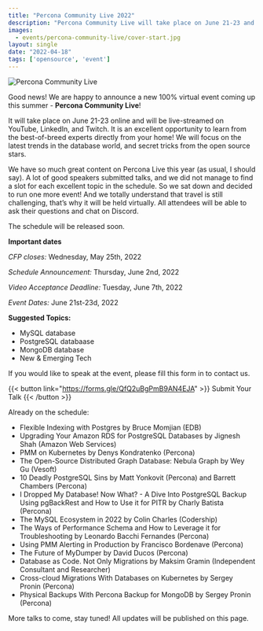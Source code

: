 ```yaml
---
title: "Percona Community Live 2022"
description: "Percona Community Live will take place on June 21-23 and will be live-streamed on YouTube, LinkedIn, and Twitch. It is an excellent opportunity to learn from the best-of-breed experts directly from your home!"
images:
  - events/percona-community-live/cover-start.jpg
layout: single
date: "2022-04-18"
tags: ['opensource', 'event']
---
```


![Percona Community Live](events/percona-community-live/cover-start.jpg)


Good news! We are happy to announce a new 100% virtual event coming up this summer - **Percona Community Live**! 

It will take place on June 21-23 online and will be live-streamed on YouTube, LinkedIn, and Twitch. It is an excellent opportunity to learn from the best-of-breed experts directly from your home! We will focus on the latest trends in the database world, and secret tricks from the open source stars.

We have so much great content on Percona Live this year (as usual, I should say). A lot of good speakers submitted talks, and we did not manage to find a slot for each excellent topic in the schedule. So we sat down and decided to run one more event! And we totally understand that travel is still challenging, that’s why it will be held virtually. All attendees will be able to ask their questions and chat on Discord. 

The schedule will be released soon. 

**Important dates**

*CFP closes:* Wednesday, May 25th, 2022

*Schedule Announcement:* Thursday, June 2nd, 2022

*Video Acceptance Deadline:* Tuesday, June 7th, 2022

*Event Dates:* June 21st-23d, 2022

**Suggested Topics:**

* MySQL database
* PostgreSQL databaase
* MongoDB database
* New & Emerging Tech

If you would like to speak at the event, please fill this form in to contact us. 



{{< button link="https://forms.gle/QfQ2uBgPmB9AN4EJA" >}}
Submit Your Talk
{{< /button >}}



Already on the schedule:

* Flexible Indexing with Postgres by Bruce Momjian (EDB)
* Upgrading Your Amazon RDS for PostgreSQL Databases by Jignesh Shah (Amazon Web Services)
* PMM on Kubernetes by Denys Kondratenko (Percona)
* The Open-Source Distributed Graph Database: Nebula Graph by Wey Gu (Vesoft)
* 10 Deadly PostgreSQL Sins by Matt Yonkovit (Percona) and Barrett Chambers (Percona)
* I Dropped My Database! Now What? - A Dive Into PostgreSQL Backup Using pgBackRest and How to Use it for PITR by Charly Batista (Percona)
* The MySQL Ecosystem in 2022 by Colin Charles (Codership)
* The Ways of Performance Schema and How to Leverage it for Troubleshooting by Leonardo Bacchi Fernandes (Percona)
* Using PMM Alerting in Production by Francisco Bordenave (Percona)
* The Future of MyDumper by David Ducos (Percona)
* Database as Code. Not Only Migrations by Maksim Gramin (Independent Consultant and Researcher)
* Cross-cloud Migrations With Databases on Kubernetes by Sergey Pronin (Percona)
* Physical Backups With Percona Backup for MongoDB by Sergey Pronin (Percona)

More talks to come, stay tuned! All updates will be published on this page.
